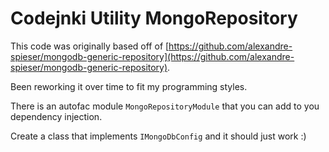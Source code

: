 ﻿# Codejnki Utility MongoRepository

This code was originally based off of [https://github.com/alexandre-spieser/mongodb-generic-repository](https://github.com/alexandre-spieser/mongodb-generic-repository).

Been reworking it over time to fit my programming styles.

There is an autofac module `MongoRepositoryModule` that you can add to you dependency injection.

Create a class that implements `IMongoDbConfig` and it should just work :)

